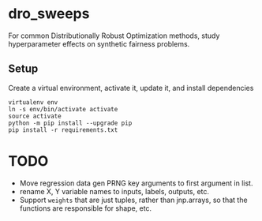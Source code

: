 # dro_sweeps

For common Distributionally Robust Optimization methods, study hyperparameter effects on synthetic fairness problems.

## Setup

Create a virtual environment, activate it, update it, and install dependencies

```
virtualenv env
ln -s env/bin/activate activate
source activate
python -m pip install --upgrade pip
pip install -r requirements.txt
```

# TODO

- Move regression data gen PRNG key arguments to first argument in list.
- rename X, Y variable names to inputs, labels, outputs, etc.
- Support `weights` that are just tuples, rather than jnp.arrays, so that the functions are responsible for shape, etc.
